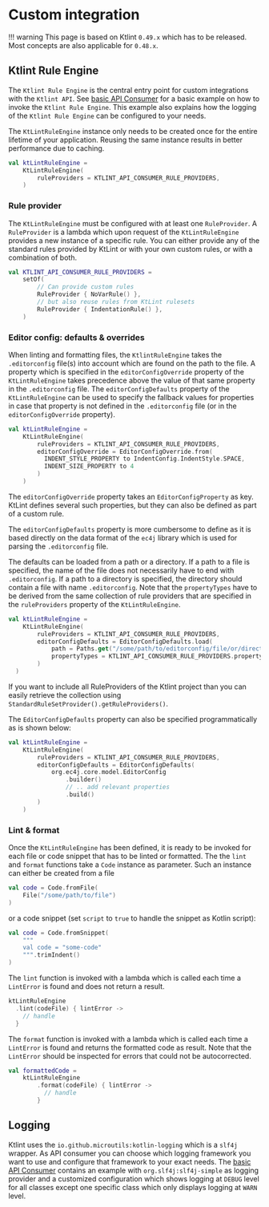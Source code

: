 # Custom integration

!!! warning
    This page is based on Ktlint `0.49.x` which has to be released. Most concepts are also applicable for `0.48.x`.  

## Ktlint Rule Engine

The `Ktlint Rule Engine` is the central entry point for custom integrations with the `Ktlint API`. See [basic API Consumer](https://github.com/pinterest/ktlint/blob/master/ktlint-api-consumer/src/main/kotlin/com/example/ktlint/api/consumer/KtlintApiConsumer.kt) for a basic example on how to invoke the `Ktlint Rule Engine`. This example also explains how the logging of the `Ktlint Rule Engine` can be configured to your needs.

The `KtLintRuleEngine` instance only needs to be created once for the entire lifetime of your application. Reusing the same instance results in better performance due to caching. 

```kotlin title="Creating the KtLintRuleEngine"
val ktLintRuleEngine =
    KtLintRuleEngine(
        ruleProviders = KTLINT_API_CONSUMER_RULE_PROVIDERS,
    )
```

### Rule provider

The `KtLintRuleEngine` must be configured with at least one `RuleProvider`. A `RuleProvider` is a lambda which upon request of the `KtLintRuleEngine` provides a new instance of a specific rule. You can either provide any of the standard rules provided by KtLint or with your own custom rules, or with a combination of both.
```kotlin title="Creating a set of RuleProviders"
val KTLINT_API_CONSUMER_RULE_PROVIDERS =
    setOf(
        // Can provide custom rules
        RuleProvider { NoVarRule() },
        // but also reuse rules from KtLint rulesets
        RuleProvider { IndentationRule() },
    )
```

### Editor config: defaults & overrides

When linting and formatting files, the `KtlintRuleEngine` takes the `.editorconfig` file(s) into account which are found on the path to the file. A property which is specified in the `editorConfigOverride` property of the `KtLintRuleEngine` takes precedence above the value of that same property in the `.editorconfig` file. The `editorConfigDefaults` property of the `KtLintRuleEngine` can be used to specify the fallback values for properties in case that property is not defined in the `.editorconfig` file (or in the `editorConfigOverride` property).

```kotlin title="Specifying the editorConfigOverride"
val ktLintRuleEngine =
    KtLintRuleEngine(
        ruleProviders = KTLINT_API_CONSUMER_RULE_PROVIDERS,
        editorConfigOverride = EditorConfigOverride.from(
          INDENT_STYLE_PROPERTY to IndentConfig.IndentStyle.SPACE,
          INDENT_SIZE_PROPERTY to 4
        )
    )
```

The `editorConfigOverride` property takes an `EditorConfigProperty` as key. KtLint defines several such properties, but they can also be defined as part of a custom rule.

The `editorConfigDefaults` property is more cumbersome to define as it is based directly on the data format of the `ec4j` library which is used for parsing the `.editorconfig` file.

The defaults can be loaded from a path or a directory. If a path to a file is specified, the name of the file does not necessarily have to end with `.editorconfig`. If a path to a directory is specified, the directory should contain a file with name `.editorconfig`. Note that the `propertyTypes` have to be derived from the same collection of rule providers that are specified in the `ruleProviders` property of the `KtLintRuleEngine`.  

```kotlin title="Specifying the editorConfigDefaults using an '.editorconfig' file"
val ktLintRuleEngine =
    KtLintRuleEngine(
        ruleProviders = KTLINT_API_CONSUMER_RULE_PROVIDERS,
        editorConfigDefaults = EditorConfigDefaults.load(
            path = Paths.get("/some/path/to/editorconfig/file/or/directory"),
            propertyTypes = KTLINT_API_CONSUMER_RULE_PROVIDERS.propertyTypes(),
        )
  )
```
If you want to include all RuleProviders of the Ktlint project than you can easily retrieve the collection using `StandardRuleSetProvider().getRuleProviders()`.

The `EditorConfigDefaults` property can also be specified programmatically as is shown below:

```kotlin title="Specifying the editorConfigDefaults programmatically"
val ktLintRuleEngine =
    KtLintRuleEngine(
        ruleProviders = KTLINT_API_CONSUMER_RULE_PROVIDERS,
        editorConfigDefaults = EditorConfigDefaults(
            org.ec4j.core.model.EditorConfig
                .builder()
                // .. add relevant properties
                .build()
        )
    )
```

### Lint & format

Once the `KtLintRuleEngine` has been defined, it is ready to be invoked for each file or code snippet that has to be linted or formatted. The the `lint` and `format` functions take a `Code` instance as parameter. Such an instance can either be created from a file
```kotlin title="Code from file"
val code = Code.fromFile(
    File("/some/path/to/file")
)
```
or a code snippet (set `script` to `true` to handle the snippet as Kotlin script):
```kotlin title="Code from snippet"
val code = Code.fromSnippet(
    """
    val code = "some-code"
    """.trimIndent()
)
```

The `lint` function is invoked with a lambda which is called each time a `LintError` is found and does not return a result.
```kotlin title="Specifying the editorConfigDefaults programmatically"
ktLintRuleEngine
  .lint(codeFile) { lintError ->
    // handle
  }
```

The `format` function is invoked with a lambda which is called each time a `LintError` is found and returns the formatted code as result. Note that the `LintError` should be inspected for errors that could not be autocorrected.
```kotlin title="Specifying the editorConfigDefaults programmatically"
val formattedCode =
    ktLintRuleEngine
        .format(codeFile) { lintError ->
          // handle
        }
```

## Logging

Ktlint uses the `io.github.microutils:kotlin-logging` which is a `slf4j` wrapper. As API consumer you can choose which logging framework you want to use and configure that framework to your exact needs. The [basic API Consumer](https://github.com/pinterest/ktlint/blob/master/ktlint-api-consumer/src/main/kotlin/com/example/ktlint/api/consumer/KtlintApiConsumer.kt) contains an example with `org.slf4j:slf4j-simple` as logging provider and a customized configuration which shows logging at `DEBUG` level for all classes except one specific class which only displays logging at `WARN` level.
